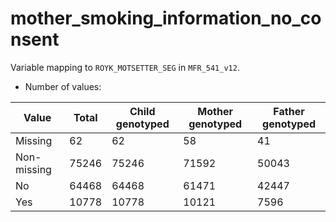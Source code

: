 # mother_smoking_information_no_consent
Variable mapping to `ROYK_MOTSETTER_SEG` in `MFR_541_v12`.
- Number of values:

| Value | Total | Child genotyped | Mother genotyped | Father genotyped |
| ----- | ----- | --------------- | ---------------- | ---------------- |
| Missing | 62 | 62 | 58 | 41 |
| Non-missing | 75246 | 75246 | 71592 | 50043 |
| No | 64468 | 64468 | 61471 |42447 |
| Yes | 10778 | 10778 | 10121 |7596 |



